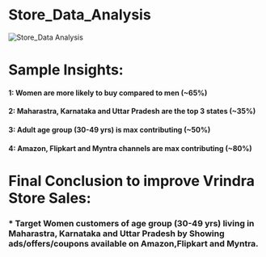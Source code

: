 
# Store_Data_Analysis
![Store_Data Analysis](https://github.com/SATYARANJANPANDA1010/Store_Data_Analysis/assets/65615046/b8c5b44b-ee4e-4af5-9b68-f88c02abb7cc)


# Sample Insights:
#### 1: Women are more likely to buy compared to men (~65%)
#### 2: Maharastra, Karnataka and Uttar Pradesh are the top 3 states (~35%)
#### 3: Adult age group (30-49 yrs) is max contributing (~50%)
#### 4: Amazon, Flipkart and Myntra channels are max contributing (~80%)

# Final Conclusion to improve Vrindra Store Sales:
### * Target Women customers of age group (30-49 yrs) living in Maharastra, Karnataka and Uttar Pradesh by Showing ads/offers/coupons available on Amazon,Flipkart and Myntra.
